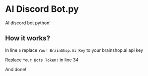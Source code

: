 # AI Discord Bot.py
AI discord bot python!
## How it works?
In line `6` replace `Your BrainShop.Ai Key` to your brainshop.ai api key

Replace `Your Bots Token!` in line 34

And done!
